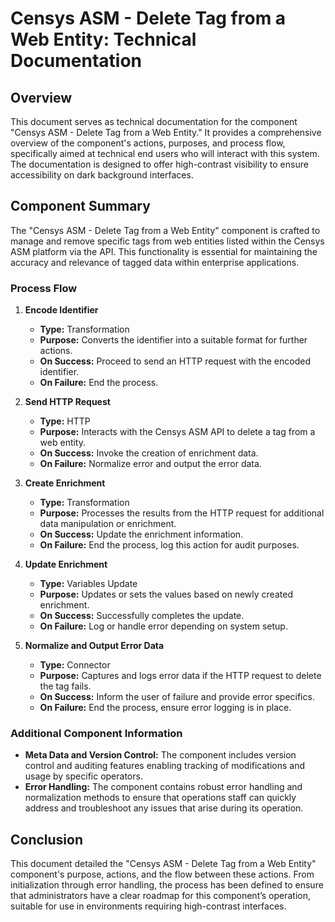 # Censys ASM - Delete Tag from a Web Entity: Technical Documentation

## Overview
This document serves as technical documentation for the component "Censys ASM - Delete Tag from a Web Entity." It provides a comprehensive overview of the component's actions, purposes, and process flow, specifically aimed at technical end users who will interact with this system. The documentation is designed to offer high-contrast visibility to ensure accessibility on dark background interfaces.

## Component Summary
The "Censys ASM - Delete Tag from a Web Entity" component is crafted to manage and remove specific tags from web entities listed within the Censys ASM platform via the API. This functionality is essential for maintaining the accuracy and relevance of tagged data within enterprise applications.

### Process Flow
1. **Encode Identifier**
   - **Type:** Transformation
   - **Purpose:** Converts the identifier into a suitable format for further actions.
   - **On Success:** Proceed to send an HTTP request with the encoded identifier.
   - **On Failure:** End the process.

2. **Send HTTP Request**
   - **Type:** HTTP
   - **Purpose:** Interacts with the Censys ASM API to delete a tag from a web entity.
   - **On Success:** Invoke the creation of enrichment data.
   - **On Failure:** Normalize error and output the error data.

3. **Create Enrichment**
   - **Type:** Transformation
   - **Purpose:** Processes the results from the HTTP request for additional data manipulation or enrichment.
   - **On Success:** Update the enrichment information.
   - **On Failure:** End the process, log this action for audit purposes.

4. **Update Enrichment**
   - **Type:** Variables Update
   - **Purpose:** Updates or sets the values based on newly created enrichment.
   - **On Success:** Successfully completes the update.
   - **On Failure:** Log or handle error depending on system setup.

5. **Normalize and Output Error Data**
   - **Type:** Connector
   - **Purpose:** Captures and logs error data if the HTTP request to delete the tag fails.
   - **On Success:** Inform the user of failure and provide error specifics.
   - **On Failure:** End the process, ensure error logging is in place.

### Additional Component Information
- **Meta Data and Version Control:** The component includes version control and auditing features enabling tracking of modifications and usage by specific operators.
- **Error Handling:** The component contains robust error handling and normalization methods to ensure that operations staff can quickly address and troubleshoot any issues that arise during its operation.

## Conclusion
This document detailed the "Censys ASM - Delete Tag from a Web Entity" component's purpose, actions, and the flow between these actions. From initialization through error handling, the process has been defined to ensure that administrators have a clear roadmap for this component’s operation, suitable for use in environments requiring high-contrast interfaces.

